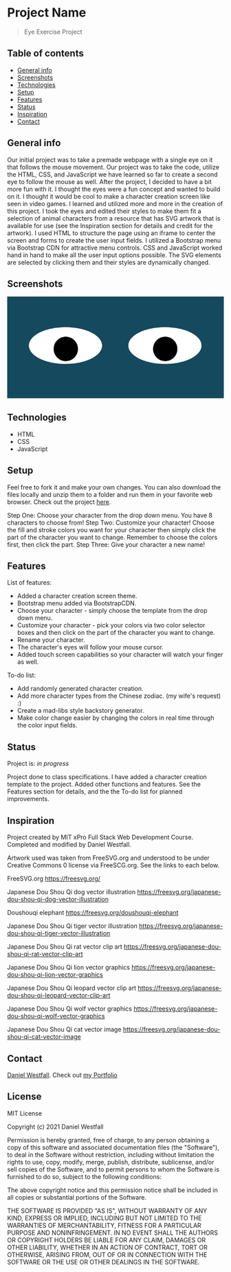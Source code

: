 # Project Name
> Eye Exercise Project

## Table of contents
* [General info](#general-info)
* [Screenshots](#screenshots)
* [Technologies](#technologies)
* [Setup](#setup)
* [Features](#features)
* [Status](#status)
* [Inspiration](#inspiration)
* [Contact](#contact)

## General info
Our initial project was to take a premade webpage with a single eye on it that follows the mouse movement. Our project was to take the code, utilize the HTML, CSS, and JavaScript we have learned so far to create a second eye to follow the mouse as well. After the project, I decided to have a bit more fun with it. I thought the eyes were a fun concept and wanted to build on it. I thought it would be cool to make a character creation screen like seen in video games. I learned and utilized more and more in the creation of this project. I took the eyes and edited their styles to make them fit a selection of animal characters from a resource that has SVG artwork that is available for use (see the Inspiration section for details and credit for the artwork). I used HTML to structure the page using an iframe to center the screen and forms to create the user input fields. I utilized a Bootstrap menu via Bootstrap CDN for attractive menu controls. CSS and JavaScript worked hand in hand to make all the user input options possible. The SVG elements are selected by clicking them and their styles are dynamically changed. 

## Screenshots
![Example screenshot](eye.png)

## Technologies
* HTML
* CSS
* JavaScript

## Setup
Feel free to fork it and make your own changes. You can also download the files locally and unzip them to a folder and run them in your favorite web browser. Check out the project [here](https://danielwestfall.github.io/eyeExercise/eyeexercise.html "Eye Exercise").

Step One: Choose your character from the drop down menu. You have 8 characters to choose from!
Step Two: Customize your character! Choose the fill and stroke colors you want for your character then simply click the part of the character you want to change. Remember to choose the colors first, then click the part.
Step Three: Give your character a new name!

## Features
List of features:
* Added a character creation screen theme.
* Bootstrap menu added via BootstrapCDN.
* Choose your character - simply choose the template from the drop down menu.
* Customize your character - pick your colors via two color selector boxes and then click on the part of the character you want to change.
* Rename your character.
* The character's eyes will follow your mouse cursor.
* Added touch screen capabilities so your character will watch your finger as well.

To-do list:
* Add randomly generated character creation.
* Add more character types from the Chinese zodiac. (my wife's request) :)
* Create a mad-libs style backstory generator.
* Make color change easier by changing the colors in real time through the color input fields.

## Status
Project is: _in progress_

Project done to class specifications. I have added a character creation template to the project. Added other functions and features. See the Features section for details, and the the To-do list for planned improvements.

## Inspiration
Project created by MIT xPro Full Stack Web Development Course. Completed and modified by Daniel Westfall.

Artwork used was taken from FreeSVG.org and understood to be under Creative Commons 0 license via FreeSCG.org. See the links to each below. 

FreeSVG.org
https://freesvg.org/

Japanese Dou Shou Qi dog vector illustration
https://freesvg.org/japanese-dou-shou-qi-dog-vector-illustration

Doushouqi elephant
https://freesvg.org/doushouqi-elephant

Japanese Dou Shou Qi tiger vector illustration
https://freesvg.org/japanese-dou-shou-qi-tiger-vector-illustration

Japanese Dou Shou Qi rat vector clip art
https://freesvg.org/japanese-dou-shou-qi-rat-vector-clip-art

Japanese Dou Shou Qi lion vector graphics
https://freesvg.org/japanese-dou-shou-qi-lion-vector-graphics

Japanese Dou Shou Qi leopard vector clip art
https://freesvg.org/japanese-dou-shou-qi-leopard-vector-clip-art

Japanese Dou Shou Qi wolf vector graphics
https://freesvg.org/japanese-dou-shou-qi-wolf-vector-graphics

Japanese Dou Shou Qi cat vector image
https://freesvg.org/japanese-dou-shou-qi-cat-vector-image

## Contact
[Daniel Westfall](mailto:DWWestfall@Protonmail.com).  Check out [my Portfolio](https://danielwestfall.github.io/ "my Portfolio")

## License
MIT License

Copyright (c) 2021 Daniel Westfall

Permission is hereby granted, free of charge, to any person obtaining a copy
of this software and associated documentation files (the "Software"), to deal
in the Software without restriction, including without limitation the rights
to use, copy, modify, merge, publish, distribute, sublicense, and/or sell
copies of the Software, and to permit persons to whom the Software is
furnished to do so, subject to the following conditions:

The above copyright notice and this permission notice shall be included in all
copies or substantial portions of the Software.

THE SOFTWARE IS PROVIDED "AS IS", WITHOUT WARRANTY OF ANY KIND, EXPRESS OR
IMPLIED, INCLUDING BUT NOT LIMITED TO THE WARRANTIES OF MERCHANTABILITY,
FITNESS FOR A PARTICULAR PURPOSE AND NONINFRINGEMENT. IN NO EVENT SHALL THE
AUTHORS OR COPYRIGHT HOLDERS BE LIABLE FOR ANY CLAIM, DAMAGES OR OTHER
LIABILITY, WHETHER IN AN ACTION OF CONTRACT, TORT OR OTHERWISE, ARISING FROM,
OUT OF OR IN CONNECTION WITH THE SOFTWARE OR THE USE OR OTHER DEALINGS IN THE
SOFTWARE.
